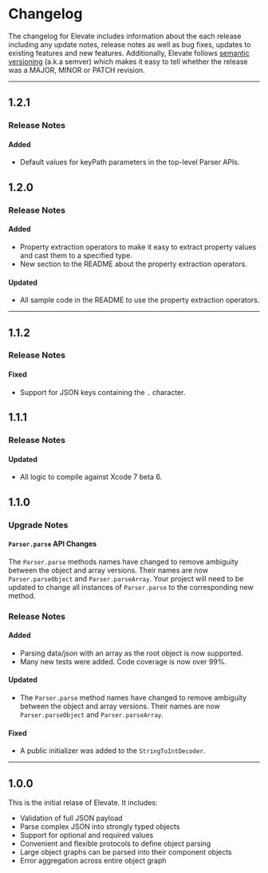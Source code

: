 # Changelog

The changelog for Elevate includes information about the each release including any update notes, release notes as well as bug fixes, updates to existing features and new features. Additionally, Elevate follows [semantic versioning](http://semver.org/) (a.k.a semver) which makes it easy to tell whether the release was a MAJOR, MINOR or PATCH revision.

---

## 1.2.1

### Release Notes

#### Added

* Default values for keyPath parameters in the top-level Parser APIs.

## 1.2.0

### Release Notes

#### Added

* Property extraction operators to make it easy to extract property values and cast them to a specified type.
* New section to the README about the property extraction operators.

#### Updated

* All sample code in the README to use the property extraction operators.

---

## 1.1.2

### Release Notes

#### Fixed

* Support for JSON keys containing the `.` character.

## 1.1.1

### Release Notes

#### Updated

* All logic to compile against Xcode 7 beta 6.

## 1.1.0

### Upgrade Notes

#### `Parser.parse` API Changes

The `Parser.parse` methods names have changed to remove ambiguity between the object and array versions. Their names are now `Parser.parseObject` and `Parser.parseArray`. Your project will need to be updated to change all instances of `Parser.parse` to the corresponding new method.

### Release Notes

#### Added

* Parsing data/json with an array as the root object is now supported.
* Many new tests were added. Code coverage is now over 99%.

#### Updated

* The `Parser.parse` method names have changed to remove ambiguity between the object and array versions. Their names are now `Parser.parseObject` and `Parser.parseArray`.

#### Fixed

* A public initializer was added to the `StringToIntDecoder`.

---

## 1.0.0

This is the initial relase of Elevate. It includes:

- Validation of full JSON payload
- Parse complex JSON into strongly typed objects
- Support for optional and required values
- Convenient and flexible protocols to define object parsing
- Large object graphs can be parsed into their component objects
- Error aggregation across entire object graph
